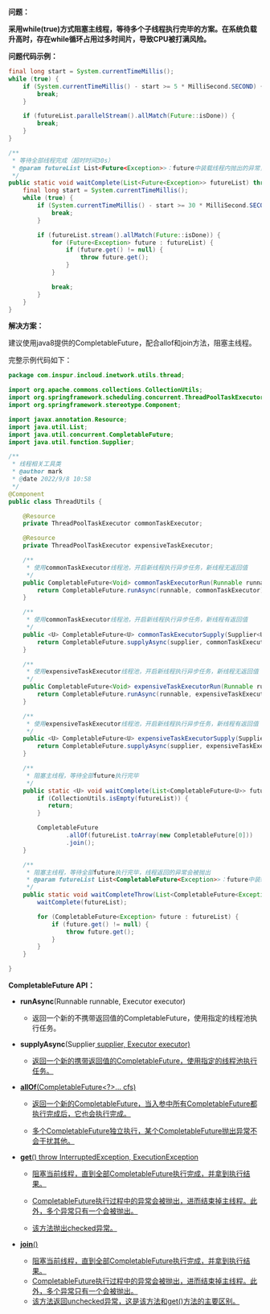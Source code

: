 **问题：**

**采用while(true)方式阻塞主线程，等待多个子线程执行完毕的方案。在系统负载升高时，存在while循环占用过多时间片，导致CPU被打满风险。**



**问题代码示例：**

```java
final long start = System.currentTimeMillis();
while (true) {
	if (System.currentTimeMillis() - start >= 5 * MilliSecond.SECOND) {
		break;
	}

	if (futureList.parallelStream().allMatch(Future::isDone)) {
		break;
	}
}
```



```java
/**
 * 等待全部线程完成（超时时间30s）
 * @param futureList List<Future<Exception>>：future中装载线程内抛出的异常，线程正常结束则需要装载null
 */
public static void waitComplete(List<Future<Exception>> futureList) throws Exception {
	final long start = System.currentTimeMillis();
	while (true) {
		if (System.currentTimeMillis() - start >= 30 * MilliSecond.SECOND) {
			break;
		}

		if (futureList.stream().allMatch(Future::isDone)) {
			for (Future<Exception> future : futureList) {
				if (future.get() != null) {
					throw future.get();
				}
			}

			break;
		}
	}
}
```



**解决方案：**

建议使用java8提供的CompletableFuture，配合allof和join方法，阻塞主线程。

完整示例代码如下：

```java
package com.inspur.incloud.inetwork.utils.thread;

import org.apache.commons.collections.CollectionUtils;
import org.springframework.scheduling.concurrent.ThreadPoolTaskExecutor;
import org.springframework.stereotype.Component;

import javax.annotation.Resource;
import java.util.List;
import java.util.concurrent.CompletableFuture;
import java.util.function.Supplier;

/**
 * 线程相关工具类
 * @author mark
 * @date 2022/9/8 10:58
 */
@Component
public class ThreadUtils {

    @Resource
    private ThreadPoolTaskExecutor commonTaskExecutor;

    @Resource
    private ThreadPoolTaskExecutor expensiveTaskExecutor;

    /**
     * 使用commonTaskExecutor线程池，开启新线程执行异步任务，新线程无返回值
     */
    public CompletableFuture<Void> commonTaskExecutorRun(Runnable runnable) {
        return CompletableFuture.runAsync(runnable, commonTaskExecutor);
    }

    /**
     * 使用commonTaskExecutor线程池，开启新线程执行异步任务，新线程有返回值
     */
    public <U> CompletableFuture<U> commonTaskExecutorSupply(Supplier<U> supplier) {
        return CompletableFuture.supplyAsync(supplier, commonTaskExecutor);
    }

    /**
     * 使用expensiveTaskExecutor线程池，开启新线程执行异步任务，新线程无返回值
     */
    public CompletableFuture<Void> expensiveTaskExecutorRun(Runnable runnable) {
        return CompletableFuture.runAsync(runnable, expensiveTaskExecutor);
    }

    /**
     * 使用expensiveTaskExecutor线程池，开启新线程执行异步任务，新线程有返回值
     */
    public <U> CompletableFuture<U> expensiveTaskExecutorSupply(Supplier<U> supplier) {
        return CompletableFuture.supplyAsync(supplier, expensiveTaskExecutor);
    }

    /**
     * 阻塞主线程，等待全部future执行完毕
     */
    public static <U> void waitComplete(List<CompletableFuture<U>> futureList) {
        if (CollectionUtils.isEmpty(futureList)) {
           return;
        }

        CompletableFuture
                .allOf(futureList.toArray(new CompletableFuture[0]))
                .join();
    }

    /**
     * 阻塞主线程，等待全部future执行完毕，线程返回的异常会被抛出
     * @param futureList List<CompletableFuture<Exception>>：future中装载线程内抛出的异常，线程正常结束则需要装载null
     */
    public static void waitCompleteThrow(List<CompletableFuture<Exception>> futureList) throws Exception {
        waitComplete(futureList);

        for (CompletableFuture<Exception> future : futureList) {
            if (future.get() != null) {
                throw future.get();
            }
        }
    }

}
```



**CompletableFuture API：**

- **runAsync**(Runnable runnable, Executor executor)

  - 返回一个新的不携带返回值的CompletableFuture，使用指定的线程池执行任务。

    

- **supplyAsync**(Supplier<U> supplier, Executor executor)

  - 返回一个新的携带返回值的CompletableFuture，使用指定的线程池执行任务。

    

- **allOf**(CompletableFuture<?>… cfs) 

  - 返回一个新的CompletableFuture，当入参中所有CompletableFuture都执行完成后，它也会执行完成。

  - 多个CompletableFuture独立执行，某个CompletableFuture抛出异常不会干扰其他。

    

- **get**() throw InterruptedException, ExecutionException

  - 阻塞当前线程，直到全部CompletableFuture执行完成，并拿到执行结果。

  - CompletableFuture执行过程中的异常会被抛出，进而结束掉主线程。此外，多个异常只有一个会被抛出。

  - 该方法抛出checked异常。

    

- **join**()

  - 阻塞当前线程，直到全部CompletableFuture执行完成，并拿到执行结果。
  - CompletableFuture执行过程中的异常会被抛出，进而结束掉主线程。此外，多个异常只有一个会被抛出。
  - 该方法返回unchecked异常，这是该方法和get()方法的主要区别。